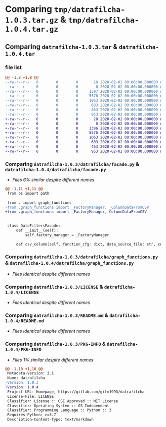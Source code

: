 # Comparing `tmp/datrafilcha-1.0.3.tar.gz` & `tmp/datrafilcha-1.0.4.tar.gz`

## Comparing `datrafilcha-1.0.3.tar` & `datrafilcha-1.0.4.tar`

### file list

```diff
@@ -1,8 +1,8 @@
--rw-r--r--   0        0        0       28 2020-02-02 00:00:00.000000 datrafilcha-1.0.3/requirements.txt
--rw-r--r--   0        0        0        0 2020-02-02 00:00:00.000000 datrafilcha-1.0.3/datrafilcha/__init__.py
--rw-r--r--   0        0        0     1397 2020-02-02 00:00:00.000000 datrafilcha-1.0.3/datrafilcha/facade.py
--rw-r--r--   0        0        0     5576 2020-02-02 00:00:00.000000 datrafilcha-1.0.3/datrafilcha/graph_functions.py
--rw-r--r--   0        0        0     1063 2020-02-02 00:00:00.000000 datrafilcha-1.0.3/LICENSE
--rw-r--r--   0        0        0      603 2020-02-02 00:00:00.000000 datrafilcha-1.0.3/README.md
--rw-r--r--   0        0        0      463 2020-02-02 00:00:00.000000 datrafilcha-1.0.3/pyproject.toml
--rw-r--r--   0        0        0      953 2020-02-02 00:00:00.000000 datrafilcha-1.0.3/PKG-INFO
+-rw-r--r--   0        0        0       28 2020-02-02 00:00:00.000000 datrafilcha-1.0.4/requirements.txt
+-rw-r--r--   0        0        0        0 2020-02-02 00:00:00.000000 datrafilcha-1.0.4/datrafilcha/__init__.py
+-rw-r--r--   0        0        0     1396 2020-02-02 00:00:00.000000 datrafilcha-1.0.4/datrafilcha/facade.py
+-rw-r--r--   0        0        0     5576 2020-02-02 00:00:00.000000 datrafilcha-1.0.4/datrafilcha/graph_functions.py
+-rw-r--r--   0        0        0     1063 2020-02-02 00:00:00.000000 datrafilcha-1.0.4/LICENSE
+-rw-r--r--   0        0        0      603 2020-02-02 00:00:00.000000 datrafilcha-1.0.4/README.md
+-rw-r--r--   0        0        0      463 2020-02-02 00:00:00.000000 datrafilcha-1.0.4/pyproject.toml
+-rw-r--r--   0        0        0      953 2020-02-02 00:00:00.000000 datrafilcha-1.0.4/PKG-INFO
```

### Comparing `datrafilcha-1.0.3/datrafilcha/facade.py` & `datrafilcha-1.0.4/datrafilcha/facade.py`

 * *Files 6% similar despite different names*

```diff
@@ -1,11 +1,11 @@
 from os import path
 
 from . import graph_functions
-from .graph_functions import _FactoryManager, _ColumnDataFromCSV
+from .graph_functions import _FactoryManager, ColumnDataFromCSV
 
 
 class DataFiltersFacade:
     def __init__(self):
         self.factory_manager = _FactoryManager
 
     def csv_column(self, function_cfg: dict, data_source_file: str, column: str):
```

### Comparing `datrafilcha-1.0.3/datrafilcha/graph_functions.py` & `datrafilcha-1.0.4/datrafilcha/graph_functions.py`

 * *Files identical despite different names*

### Comparing `datrafilcha-1.0.3/LICENSE` & `datrafilcha-1.0.4/LICENSE`

 * *Files identical despite different names*

### Comparing `datrafilcha-1.0.3/README.md` & `datrafilcha-1.0.4/README.md`

 * *Files identical despite different names*

### Comparing `datrafilcha-1.0.3/PKG-INFO` & `datrafilcha-1.0.4/PKG-INFO`

 * *Files 1% similar despite different names*

```diff
@@ -1,10 +1,10 @@
 Metadata-Version: 2.1
 Name: datrafilcha
-Version: 1.0.3
+Version: 1.0.4
 Project-URL: Homepage, https://gitlab.com/gitm1993/datrafilcha
 License-File: LICENSE
 Classifier: License :: OSI Approved :: MIT License
 Classifier: Operating System :: OS Independent
 Classifier: Programming Language :: Python :: 3
 Requires-Python: >=3.7
 Description-Content-Type: text/markdown
```

